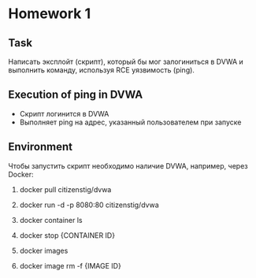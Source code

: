 # Homework 1

## Task
Написать эксплойт (скрипт), который бы мог залогиниться в DVWA и выполнить команду, используя RCE уязвимость (ping).

## Execution of ping in DVWA
- Скрипт логинится в DVWA
- Выполняет ping на адрес, указанный пользователем при запуске

## Environment
Чтобы запустить скрипт необходимо наличие DVWA, например, через Docker:

1. docker pull citizenstig/dvwa
2. docker run -d -p 8080:80 citizenstig/dvwa

3. docker container ls
4. docker stop {CONTAINER ID}

5. docker images
6. docker image rm -f {IMAGE ID} 
